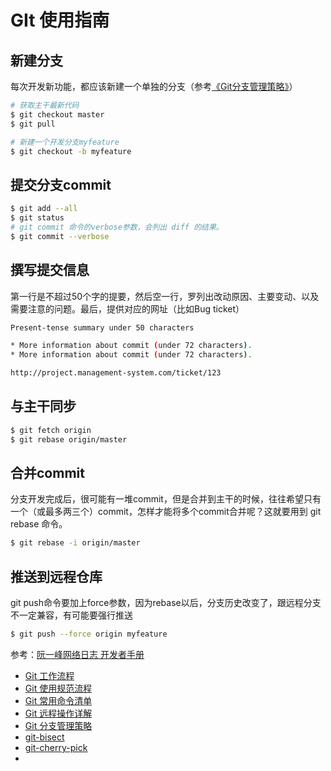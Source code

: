 # GIt 使用指南

## 新建分支

每次开发新功能，都应该新建一个单独的分支（参考[《Git分支管理策略》](https://www.ruanyifeng.com/blog/2012/07/git.html)）

```bash
# 获取主干最新代码
$ git checkout master
$ git pull

# 新建一个开发分支myfeature
$ git checkout -b myfeature
```

## 提交分支commit

```bash
$ git add --all
$ git status
# git commit 命令的verbose参数，会列出 diff 的结果。
$ git commit --verbose
```

## 撰写提交信息

第一行是不超过50个字的提要，然后空一行，罗列出改动原因、主要变动、以及需要注意的问题。最后，提供对应的网址（比如Bug ticket）

```bash
Present-tense summary under 50 characters

* More information about commit (under 72 characters).
* More information about commit (under 72 characters).

http://project.management-system.com/ticket/123
```

## 与主干同步

```bash
$ git fetch origin
$ git rebase origin/master
```

## 合并commit

分支开发完成后，很可能有一堆commit，但是合并到主干的时候，往往希望只有一个（或最多两三个）commit，怎样才能将多个commit合并呢？这就要用到 git rebase 命令。

```bash
$ git rebase -i origin/master
```

## 推送到远程仓库

git push命令要加上force参数，因为rebase以后，分支历史改变了，跟远程分支不一定兼容，有可能要强行推送

```bash
$ git push --force origin myfeature
```







参考：[阮一峰网络日志 开发者手册](https://www.ruanyifeng.com/blog/developer/)

- [Git 工作流程](https://www.ruanyifeng.com/blog/2015/12/git-workflow.html)
- [Git 使用规范流程](https://www.ruanyifeng.com/blog/2015/08/git-use-process.html)
- [Git 常用命令清单](https://www.ruanyifeng.com/blog/2015/12/git-cheat-sheet.html)
- [Git 远程操作详解](https://www.ruanyifeng.com/blog/2014/06/git_remote.html)
- [Git 分支管理策略](https://www.ruanyifeng.com/blog/2012/07/git.html)
- [git-bisect](https://www.ruanyifeng.com/blog/2018/12/git-bisect.html)
- [git-cherry-pick](https://www.ruanyifeng.com/blog/2020/04/git-cherry-pick.html)
- 